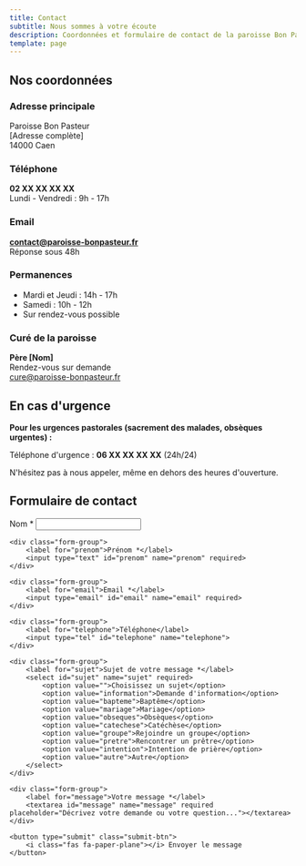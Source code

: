 ```yaml
---
title: Contact
subtitle: Nous sommes à votre écoute
description: Coordonnées et formulaire de contact de la paroisse Bon Pasteur
template: page
---
```


## Nos coordonnées

### Adresse principale
Paroisse Bon Pasteur  
[Adresse complète]  
14000 Caen

### Téléphone
**02 XX XX XX XX**  
Lundi - Vendredi : 9h - 17h

### Email
**contact@paroisse-bonpasteur.fr**  
Réponse sous 48h

### Permanences
- Mardi et Jeudi : 14h - 17h
- Samedi : 10h - 12h
- Sur rendez-vous possible

### Curé de la paroisse
**Père [Nom]**  
Rendez-vous sur demande  
cure@paroisse-bonpasteur.fr

## En cas d'urgence

**Pour les urgences pastorales (sacrement des malades, obsèques urgentes) :**

Téléphone d'urgence : **06 XX XX XX XX** (24h/24)

N'hésitez pas à nous appeler, même en dehors des heures d'ouverture.

## Formulaire de contact

<form class="contact-form" id="contactForm">
    <div class="form-group">
        <label for="nom">Nom *</label>
        <input type="text" id="nom" name="nom" required>
    </div>
    
    <div class="form-group">
        <label for="prenom">Prénom *</label>
        <input type="text" id="prenom" name="prenom" required>
    </div>
    
    <div class="form-group">
        <label for="email">Email *</label>
        <input type="email" id="email" name="email" required>
    </div>
    
    <div class="form-group">
        <label for="telephone">Téléphone</label>
        <input type="tel" id="telephone" name="telephone">
    </div>
    
    <div class="form-group">
        <label for="sujet">Sujet de votre message *</label>
        <select id="sujet" name="sujet" required>
            <option value="">Choisissez un sujet</option>
            <option value="information">Demande d'information</option>
            <option value="bapteme">Baptême</option>
            <option value="mariage">Mariage</option>
            <option value="obseques">Obsèques</option>
            <option value="catechese">Catéchèse</option>
            <option value="groupe">Rejoindre un groupe</option>
            <option value="pretre">Rencontrer un prêtre</option>
            <option value="intention">Intention de prière</option>
            <option value="autre">Autre</option>
        </select>
    </div>
    
    <div class="form-group">
        <label for="message">Votre message *</label>
        <textarea id="message" name="message" required placeholder="Décrivez votre demande ou votre question..."></textarea>
    </div>
    
    <button type="submit" class="submit-btn">
        <i class="fas fa-paper-plane"></i> Envoyer le message
    </button>
</form>
